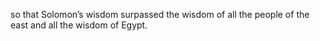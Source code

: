 so that Solomon’s wisdom surpassed the wisdom of all the people of the east and all the wisdom of Egypt.
